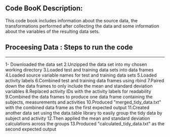 
## Code BooK Description:
This code book includes information about the source data, the transformations performed after collecting the data and some information about the variables of the resulting data sets.

## Proceesing Data : Steps to run the code
***

1- Downloaded the data set
2.Unzipped the data set into my chosen working directory
3.Loaded test and training data sets into data frames
4.Loaded source variable names for test and training data sets
5.Loaded activity labels
6.Combined test and training data frames using rbind
7.Paired down the data frames to only include the mean and standard deviation variables
8.Replaced activity IDs with the activity labels for readability
9.Combined the data frames to produce one data frame containing the subjects, measurements and activities
10.Produced "merged_tidy_data.txt" with the combined data frame as the first expected output
11.Created another data set using the data.table library to easily group the tidy data by subject and activity
12.Then applied the mean and standard deviation calculations across the groups
13.Produced "calculated_tidy_data.txt" as the second expected output
